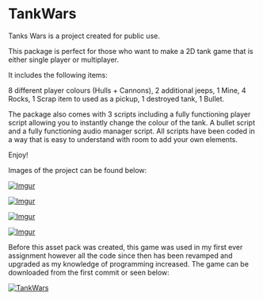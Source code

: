 # TankWars

Tanks Wars is a project created for public use.

This package is perfect for those who want to make a 2D tank game that is either single player or multiplayer. 

It includes the following items: 

8 different player colours (Hulls + Cannons), 
2 additional jeeps, 
1 Mine, 
4 Rocks, 
1 Scrap item to used as a pickup, 
1 destroyed tank, 
1 Bullet. 

The package also comes with 3 scripts including a fully functioning player script allowing you to instantly change the colour of the tank. 
A bullet script and a fully functioning audio manager script. 
All scripts have been coded in a way that is easy to understand with room to add your own elements. 

Enjoy!

Images of the project can be found below:

[![Imgur](https://i.imgur.com/1WgD8uA.png)](https://imgur.com/1WgD8uA.png)

[![Imgur](https://i.imgur.com/Dggvbrl.png)](https://i.imgur.com/Dggvbrl.png)

[![Imgur](https://i.imgur.com/FU8Q26d.png)](https://i.imgur.com/FU8Q26d.png)

[![Imgur](https://i.imgur.com/FaXciGW.png)](https://i.imgur.com/FaXciGW.png)

Before this asset pack was created, this game was used in my first ever assignment however all the code since then has been revamped and upgraded as my knowledge of programming increased. The game can be downloaded from the first commit or seen below:

[![TankWars](https://img.youtube.com/vi/A-i3XbMbhq4/0.jpg)](https://youtu.be/A-i3XbMbhq4)
